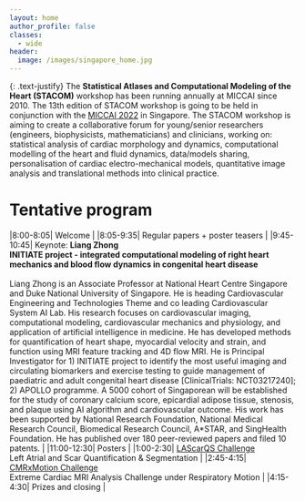```yaml
---
layout: home
author_profile: false
classes:
  - wide
header:
  image: /images/singapore_home.jpg
---
```


{: .text-justify}
The **Statistical Atlases and Computational Modeling of the Heart (STACOM)** workshop has been running annually at MICCAI since 2010. The 13th edition of STACOM workshop is going to be held in conjunction with the [MICCAI 2022](https://conferences.miccai.org/2022/en/) in Singapore. The STACOM workshop is aiming to create a collaborative forum for young/senior researchers (engineers, biophysicists, mathematicians) and clinicians, working on: statistical analysis of cardiac morphology and dynamics, computational modelling of the heart and fluid dynamics, data/models sharing, personalisation of cardiac electro-mechanical models, quantitative image analysis and translational methods into clinical practice.

# Tentative program

|8:00-8:05| Welcome |
|8:05-9:35| Regular papers + poster teasers |
|9:45-10:45| Keynote: **Liang Zhong** <br> **INITIATE project - integrated computational modeling of right heart mechanics and blood flow dynamics in congenital heart disease** <br><br> Liang Zhong is an Associate Professor at National Heart Centre Singapore and Duke National University of Singapore. He is heading Cardiovascular Engineering and Technologies Theme and co leading Cardiovascular System AI Lab. His research focuses on cardiovascular imaging, computational modeling, cardiovascular mechanics and physiology, and application of artificial intelligence in medicine. He has developed methods for quantification of heart shape, myocardial velocity and strain, and function using MRI feature tracking and 4D flow MRI. He is Principal Investigator for 1) INITIATE project to identify the most useful imaging and circulating biomarkers and exercise testing to guide management of paediatric and adult congenital heart disease [ClinicalTrials: NCT03217240]; 2) APOLLO programme. A 5000 cohort of Singaporean will be established for the study of coronary calcium score, epicardial adipose tissue, stenosis, and plaque using AI algorithm and cardiovascular outcome. His work has been supported by National Research Foundation, National Medical Research Council, Biomedical Research Council, A*STAR, and SingHealth Foundation. He has published over 180 peer-reviewed papers and filed 10 patents. |
|11:00-12:30| Posters |
|1:00-2:30| <a href="https://zmiclab.github.io/projects/lascarqs22/" target="_blank">LAScarQS Challenge</a> <br> Left Atrial and Scar Quantification & Segmentation |
|2:45-4:15| <a href="http://cmr.miccai.cloud/" target="_blank">CMRxMotion Challenge</a> <br> Extreme Cardiac MRI Analysis Challenge under Respiratory Motion |
|4:15-4:30| Prizes and closing |
